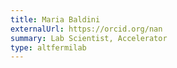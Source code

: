 ```yaml
---
title: Maria Baldini
externalUrl: https://orcid.org/nan
summary: Lab Scientist, Accelerator
type: altfermilab
---
```

